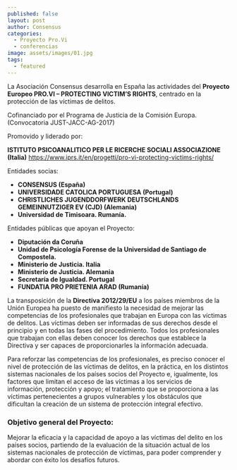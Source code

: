 ```yaml
---
published: false
layout: post
author: Consensus
categories:
  - Proyecto Pro.Vi
  - conferencias
image: assets/images/01.jpg
tags:
  - featured
---
```


La Asociaci&oacute;n Consensus desarrolla en Espa&ntilde;a las actividades del **Proyecto Europeo PRO.VI – PROTECTING VICTIM’S RIGHTS**, centrado en la protecci&oacute;n de las v&iacute;ctimas de delitos.

Cofinanciado por el Programa de Justicia de la Comisi&oacute;n Europa. (Convocatoria JUST-JACC-AG-2017)

Promovido y liderado por:

**ISTITUTO PSICOANALITICO PER LE RICERCHE SOCIALI ASSOCIAZIONE (Italia)** https://www.iprs.it/en/progetti/pro-vi-protecting-victims-rights/

Entidades socias:

* **CONSENSUS (Espa&ntilde;a)**
* **UNIVERSIDADE CATOLICA PORTUGUESA (Portugal)**
* **CHRISTLICHES JUGENDDORFWERK DEUTSCHLANDS GEMEINNUTZIGER EV (CJD) (Alemania)**
* **Universidad de Timisoara. Ruman&iacute;a.**

Entidades p&uacute;blicas que apoyan el Proyecto:

* **Diputaci&oacute;n da Coru&ntilde;a**
* **Unidad de Psicolog&iacute;a Forense de la Universidad de Santiago de Compostela.**
* **Ministerio de Justicia. Italia**
* **Ministerio de Justicia. Alemania**
* **Secretar&iacute;a de Igualdad. Portugal**
* **FUNDATIA PRO PRIETENIA ARAD (Ruman&iacute;a)**

La transposici&oacute;n de la **Directiva 2012/29/EU** a los pa&iacute;ses miembros de la Uni&oacute;n Europea ha puesto de manifiesto la necesidad de mejorar las competencias de los profesionales que trabajan en Europa con las v&iacute;ctimas de delitos. Las v&iacute;ctimas deben ser informadas de sus derechos desde el principio y en todas las fases del procedimiento. Todos los profesionales que trabajan con ellas deben conocer los derechos que establece la Directiva y ser capaces de proporcionarles la informaci&oacute;n adecuada.

Para reforzar las competencias de los profesionales, es preciso conocer el nivel de protecci&oacute;n de las v&iacute;ctimas de delitos, en la pr&aacute;ctica, en los distintos sistemas nacionales de los pa&iacute;ses socios del Proyecto e, igualmente, los factores que limitan el acceso de las v&iacute;ctimas a los servicios de informaci&oacute;n, protecci&oacute;n y apoyo; el tratamiento que se proporciona a las v&iacute;ctimas pertenecientes a grupos vulnerables y los obst&aacute;culos que dificultan la creaci&oacute;n de un sistema de protecci&oacute;n integral efectivo.

### Objetivo general del Proyecto:

Mejorar la eficacia y la capacidad de apoyo a las v&iacute;ctimas del delito en los pa&iacute;ses socios, partiendo de la evaluaci&oacute;n de la situaci&oacute;n actual de los sistemas nacionales de protecci&oacute;n de v&iacute;ctimas, para poder comprender y abordar con &eacute;xito los desaf&iacute;os futuros.